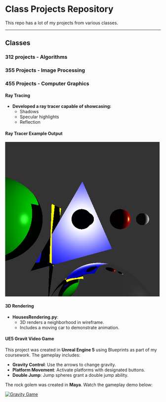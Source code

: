 # Class Projects Repository
This repo has a lot of my projects from various classes. 

---

## Classes 
### **312 projects - Algorithms**

### **355 Projects - Image Processing**

### **455 Projects - Computer Graphics**

#### **Ray Tracing**
- **Developed a ray tracer capable of showcasing:**
  - Shadows
  - Specular highlights
  - Reflection
  
#### **Ray Tracer Example Output**
![Ray Tracer on Various Objects](CS455/RayTracerFinal/program_6-scene_2.png)

 #### **3D Rendering**
- **HousesRendering.py**: 
  - 3D renders a neighborhood in wireframe.
  - Includes a moving car to demonstrate animation.

#### **UE5 Gravit Video Game**
This project was created in **Unreal Engine 5** using Blueprints as part of my coursework. The gameplay includes:
- **Gravity Control**: Use the arrows to change gravity.
- **Platform Movement**: Activate platforms with designated buttons.
- **Double Jump**: Jump spheres grant a double jump ability.

The rock golem was created in **Maya**. Watch the gameplay demo below:

[![Gravity Game](https://img.youtube.com/vi/dummythumbnail.jpg)](https://drive.google.com/file/d/1SeWYGrSVbLvafB8l22DgEIOayhqYdU9N/view?usp=drive_link)

